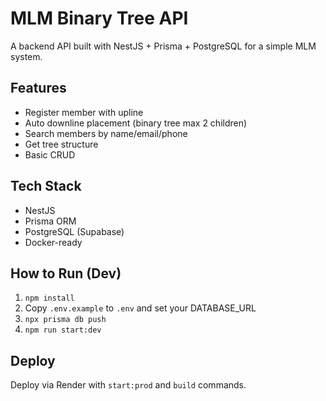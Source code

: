 # MLM Binary Tree API

A backend API built with NestJS + Prisma + PostgreSQL for a simple MLM system.

## Features
- Register member with upline
- Auto downline placement (binary tree max 2 children)
- Search members by name/email/phone
- Get tree structure
- Basic CRUD

## Tech Stack
- NestJS
- Prisma ORM
- PostgreSQL (Supabase)
- Docker-ready

## How to Run (Dev)
1. `npm install`
2. Copy `.env.example` to `.env` and set your DATABASE_URL
3. `npx prisma db push`
4. `npm run start:dev`

## Deploy
Deploy via Render with `start:prod` and `build` commands.